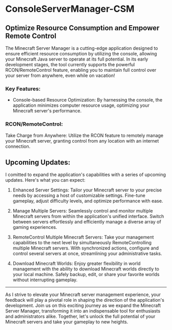 # ConsoleServerManager-CSM
##  Optimize Resource Consumption and Empower Remote Control

The Minecraft Server Manager is a cutting-edge application designed to ensure efficient resource consumption by utilizing the console, allowing your Minecraft Java server to operate at its full potential. In its early development stages, the tool currently supports the powerful RCON/RemoteControl feature, enabling you to maintain full control over your server from anywhere, even while on vacation!
### Key Features:

* Console-based Resource Optimization: By harnessing the console, the application minimizes computer resource usage, optimizing your Minecraft server's performance.

### RCON/RemoteControl:
Take Charge from Anywhere: Utilize the RCON feature to remotely manage your Minecraft server, granting control from any location with an internet connection.

## Upcoming Updates:
I comitted to expand the application's capabilities with a series of upcoming updates. Here's what you can expect:

1) Enhanced Server Settings: Tailor your Minecraft server to your precise needs by accessing a host of customizable settings. Fine-tune gameplay, adjust difficulty levels, and optimize performance with ease.

2) Manage Multiple Servers: Seamlessly control and monitor multiple Minecraft servers from within the application's unified interface. Switch between servers effortlessly and efficiently manage a diverse array of gaming experiences.

3) RemoteControl Multiple Minecraft Servers: Take your management capabilities to the next level by simultaneously RemoteControlling multiple Minecraft servers. With synchronized actions, configure and control several servers at once, streamlining your administrative tasks.

4) Download Minecraft Worlds: Enjoy greater flexibility in world management with the ability to download Minecraft worlds directly to your local machine. Safely backup, edit, or share your favorite worlds without interrupting gameplay.

____________________________________________

As I strive to elevate your Minecraft server management experience, your feedback will play a pivotal role in shaping the direction of the application's development. Join us on this exciting journey as we expand the Minecraft Server Manager, transforming it into an indispensable tool for enthusiasts and administrators alike. Together, let's unlock the full potential of your Minecraft servers and take your gameplay to new heights.
